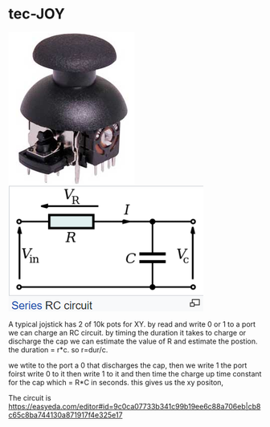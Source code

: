 # tec-JOY

![](https://github.com/SteveJustin1963/tec-JOY/blob/master/pics/1.png) ![](https://github.com/SteveJustin1963/tec-JOY/blob/master/pics/2.png)

A typical jojstick has 2 of 10k pots for XY. 
by read and write 0 or 1 to a port we can charge an RC circuit. 
by timing the duration it takes to charge or discharge the cap we can estimate the value of R and estimate the postion.
the duration = r*c. so r=dur/c.

we wtite to the port a 0 that discharges the cap, then we write 1 the port foirst write 0 to it then write 1 to it and then time the charge up time constant for the cap which = R*C in seconds. this gives us the xy positon, 




The circuit is https://easyeda.com/editor#id=9c0ca07733b341c99b19ee6c88a706eb|cb8c65c8ba744130a871917f4e325e17




